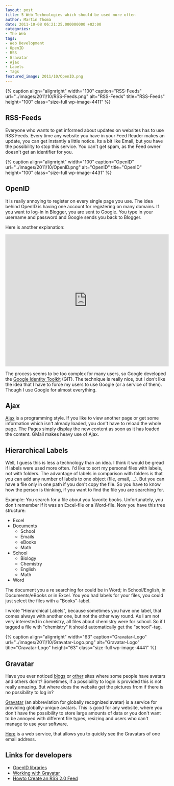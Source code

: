 ```yaml
---
layout: post
title: 5 Web Technologies which should be used more often
author: Martin Thoma
date: 2011-10-08 06:21:25.000000000 +02:00
categories:
- The Web
tags:
- Web Development
- OpenID
- RSS
- Gravatar
- Ajax
- Labels
- Tags
featured_image: 2011/10/OpenID.png
---
```

{% caption align="alignright" width="100" caption="RSS-Feeds" url="../images/2011/10/RSS-Feeds.png" alt="RSS-Feeds" title="RSS-Feeds" height="100" class="size-full wp-image-4411" %}
<h2>RSS-Feeds</h2>
Everyone who wants to get informed about updates on websites has to use RSS Feeds. Every time any website you have in your Feed Reader makes an update, you can get instantly a little notice. Its a bit like Email, but you have the possibility to stop this service. You can't get spam, as the Feed owner doesn't get an identifier for you.

{% caption align="alignright" width="100" caption="OpenID" url="../images/2011/10/OpenID.png" alt="OpenID" title="OpenID" height="100" class="size-full wp-image-4431" %}
<h2>OpenID</h2>
It is really annoying to register on every single page you use. The idea behind OpenID is having one account for registering on many domains. If you want to log-in in Blogger, you are sent to Google. You type in your username and password and Google sends you back to Blogger. 

Here is another explanation:
<iframe title="YouTube video player" class="youtube-player" type="text/html" width="512" height="414" src="http://www.youtube.com/embed/xcmY8Pk-qEk" frameborder="0" allowFullScreen></iframe>

The process seems to be too complex for many users, so Google developed the <a href="http://code.google.com/intl/de-DE/apis/identitytoolkit/index.html">Google Identity Toolkit</a> (GIT). The technique is really nice, but I don't like the idea that I have to force my users to use Google (or a service of them). Though I use Google for almost everything.

<h2>Ajax</h2>
<a href="http://en.wikipedia.org/wiki/Ajax_(programming)" rel="nofollow">Ajax</a> is a programming style. If you like to view another page or get some information which isn't already loaded, you don't have to reload the whole page. The Pages simply display the new content as soon as it has loaded the content. GMail makes heavy use of Ajax.

<h2>Hierarchical Labels</h2>
Well, I guess this is less a technology than an idea. I think it would be gread if labels were used more often. I'd like to sort my personal files with labels, not with folders. The advantage of labels in comparison with folders is that you can add any number of labels to one object (file, email, ...). But you can have a file only in one path if you don't copy the file. So you have to know how the person is thinking, if you want to find the file you are searching for.

Example: You search for a file about you favorite books. Unfortunately, you don't remember if it was an Excel-file or a Word-file. Now you have this tree structure:

<ul>
<li>Excel</li>
<li>Documents
<ul>
<li>School</li>
<li>Emails</li>
<li>eBooks</li>
<li>Math</li>
</ul>
</li>
<li>School
<ul>
<li>Biology</li>
<li>Chemistry</li>
<li>English</li>
<li>Math</li>
</ul>
</li>
<li>Word</li>
</ul>

The document you a re searching for could be in Word; in School/English, in Documents/eBooks or in Excel. You you had labels for your files, you could just select the files with a "Books"-label.

I wrote "Hierarchical Labels", because sometimes you have one label, that comes always with another one, but not the other way round. As I am not very interested in chemistry, all files about chemistry were for school. So if I tagged a file with "chemistry" it should automatically get the "school"-tag.

{% caption align="alignright" width="63" caption="Gravatar-Logo" url="../images/2011/10/Gravatar-Logo.png" alt="Gravatar-Logo" title="Gravatar-Logo" height="63" class="size-full wp-image-4441" %}
<h2>Gravatar</h2>
Have you ever noticed <a href="http://www.sembeo.com/ninja/comment-page-2/" rel="nofollow">blogs</a> or <a href="http://stackoverflow.com/questions/4880891/javascript-settimeout-and-changes-to-system-time-cause-problems" rel="nofollow">other</a> sites where some people have avatars and others don't? Sometimes, if a possibility to login is provided this is not really amazing. But where does the website get the pictures from if there is no possibility to log in?

<a href="http://en.wikipedia.org/wiki/Gravatar" rel="nofollow">Gravatar</a> (an abbreviation for globally recognized avatar) is a service for providing globally-unique avatars. This is good for any website, where you don't have the possibility to store large amounts of data or you don't want to be annoyed with different file types, resizing and users who can't manage to use your software.

<a href="http://lea.verou.me/demos/gravatar.php?email=info%40martin-thoma.de">Here</a> is a web service, that allows you to quickly see the Gravatars of one email address.

<h2>
Links for developers</h2>
<ul>
<li><a href="http://openid.net/developers/libraries/" rel="nofollow">OpenID libraries</a></li>
<li><a href="http://de.gravatar.com/site/implement/hash/" rel="nofollow">Working with Gravatar</a></li>
<li><a href="http://www.petefreitag.com/item/465.cfm" rel="nofollow">Howto Create an RSS 2.0 Feed</a></li>
</ul>
